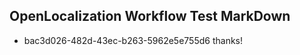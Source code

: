 ## OpenLocalization Workflow Test MarkDown
* bac3d026-482d-43ec-b263-5962e5e755d6 thanks!

<!--HONumber=Jul16_HO3-->


